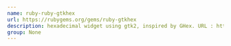 ```yaml
---
name: ruby-ruby-gtkhex
url: https://rubygems.org/gems/ruby-gtkhex
description: hexadecimal widget using gtk2, inspired by GHex. URL : https://rubygems.org/gems/ruby-gtkhex Groups : None
group: None
---
```

